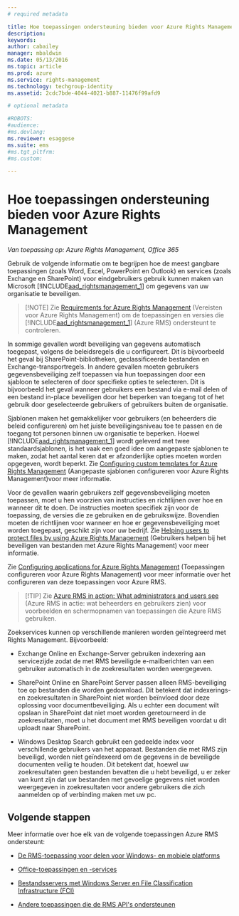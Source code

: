 ```yaml
---
# required metadata

title: Hoe toepassingen ondersteuning bieden voor Azure Rights Management | Azure RMS
description:
keywords:
author: cabailey
manager: mbaldwin
ms.date: 05/13/2016
ms.topic: article
ms.prod: azure
ms.service: rights-management
ms.technology: techgroup-identity
ms.assetid: 2cdc7bde-4044-4021-b887-11476f99afd9

# optional metadata

#ROBOTS:
#audience:
#ms.devlang:
ms.reviewer: esaggese
ms.suite: ems
#ms.tgt_pltfrm:
#ms.custom:

---
```


# Hoe toepassingen ondersteuning bieden voor Azure Rights Management

*Van toepassing op: Azure Rights Management, Office 365*

Gebruik de volgende informatie om te begrijpen hoe de meest gangbare toepassingen (zoals Word, Excel, PowerPoint en Outlook) en services (zoals Exchange en SharePoint) voor eindgebruikers gebruik kunnen maken van Microsoft [!INCLUDE[aad_rightsmanagement_1](../includes/aad_rightsmanagement_1_md.md)] om gegevens van uw organisatie te beveiligen. 
> [!NOTE] Zie [Requirements for Azure Rights Management](../get-started/requirements-azure-rms.md) (Vereisten voor Azure Rights Management) om de toepassingen en versies die [!INCLUDE[aad_rightsmanagement_1](../includes/aad_rightsmanagement_1_md.md)] (Azure RMS) ondersteunt te controleren.

In sommige gevallen wordt beveiliging van gegevens automatisch toegepast, volgens de beleidsregels die u configureert. Dit is bijvoorbeeld het geval bij SharePoint-bibliotheken, geclassificeerde bestanden en Exchange-transportregels. In andere gevallen moeten gebruikers gegevensbeveiliging zelf toepassen via hun toepassingen door een sjabloon te selecteren of door specifieke opties te selecteren. Dit is bijvoorbeeld het geval wanneer gebruikers een bestand via e-mail delen of een bestand in-place beveiligen door het beperken van toegang tot of het gebruik door geselecteerde gebruikers of gebruikers buiten de organisatie.

Sjablonen maken het gemakkelijker voor gebruikers (en beheerders die beleid configureren) om het juiste beveiligingsniveau toe te passen en de toegang tot personen binnen uw organisatie te beperken. Hoewel [!INCLUDE[aad_rightsmanagement_1](../includes/aad_rightsmanagement_1_md.md)] wordt geleverd met twee standaardsjablonen, is het vaak een goed idee om aangepaste sjablonen te maken, zodat het aantal keren dat er afzonderlijke opties moeten worden opgegeven, wordt beperkt. Zie [Configuring custom templates for Azure Rights Management](../deploy-use/configure-custom-templates.md) (Aangepaste sjablonen configureren voor Azure Rights Management)voor meer informatie.

Voor de gevallen waarin gebruikers zelf gegevensbeveiliging moeten toepassen, moet u hen voorzien van instructies en richtlijnen over hoe en wanneer dit te doen. De instructies moeten specifiek zijn voor de toepassing, de versies die ze gebruiken en de gebruikswijze. Bovendien moeten de richtlijnen voor wanneer en hoe er gegevensbeveiliging moet worden toegepast, geschikt zijn voor uw bedrijf. Zie [Helping users to protect files by using Azure Rights Management](../deploy-use/help-users.md) (Gebruikers helpen bij het beveiligen van bestanden met Azure Rights Management) voor meer informatie.

Zie [Configuring applications for Azure Rights Management](../deploy-use/configure-applications.md) (Toepassingen configureren voor Azure Rights Management) voor meer informatie over het configureren van deze toepassingen voor Azure RMS.

> [!TIP] Zie [Azure RMS in action: What administrators and users see](what-admins-users-see.md) (Azure RMS in actie: wat beheerders en gebruikers zien) voor voorbeelden en schermopnamen van toepassingen die Azure RMS gebruiken.

Zoekservices kunnen op verschillende manieren worden geïntegreerd met Rights Management. Bijvoorbeeld: 

- Exchange Online en Exchange-Server gebruiken indexering aan servicezijde zodat de met RMS beveiligde e-mailberichten van een gebruiker automatisch in de zoekresultaten worden weergegeven. 

- SharePoint Online en SharePoint Server passen alleen RMS-beveiliging toe op bestanden die worden gedownload. Dit betekent dat indexerings- en zoekresultaten in SharePoint niet worden beïnvloed door deze oplossing voor documentbeveiliging. Als u echter een document wilt opslaan in SharePoint dat niet moet worden geretourneerd in de zoekresultaten, moet u het document met RMS beveiligen voordat u dit uploadt naar SharePoint.

- Windows Desktop Search gebruikt een gedeelde index voor verschillende gebruikers van het apparaat. Bestanden die met RMS zijn beveiligd, worden niet geïndexeerd om de gegevens in de beveiligde documenten veilig te houden. Dit betekent dat, hoewel uw zoekresultaten geen bestanden bevatten die u hebt beveiligd, u er zeker van kunt zijn dat uw bestanden met gevoelige gegevens niet worden weergegeven in zoekresultaten voor andere gebruikers die zich aanmelden op of verbinding maken met uw pc. 



## Volgende stappen

Meer informatie over hoe elk van de volgende toepassingen Azure RMS ondersteunt:

-   [De RMS-toepassing voor delen voor Windows- en mobiele platforms](sharing-app-support.md)

-   [Office-toepassingen en -services](office-apps-services-support.md)

-   [Bestandsservers met Windows Server en File Classification Infrastructure (FCI)](file-server-support.md)

-   [Andere toepassingen die de RMS API's ondersteunen](api-support.md)



<!--HONumber=May16_HO3-->


